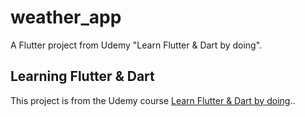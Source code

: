 # weather_app

A Flutter project from Udemy "Learn Flutter & Dart by doing".

## Learning Flutter & Dart

This project is from the Udemy course [Learn Flutter & Dart by doing](https://www.udemy.com/course/learn-flutter-by-doing/)..